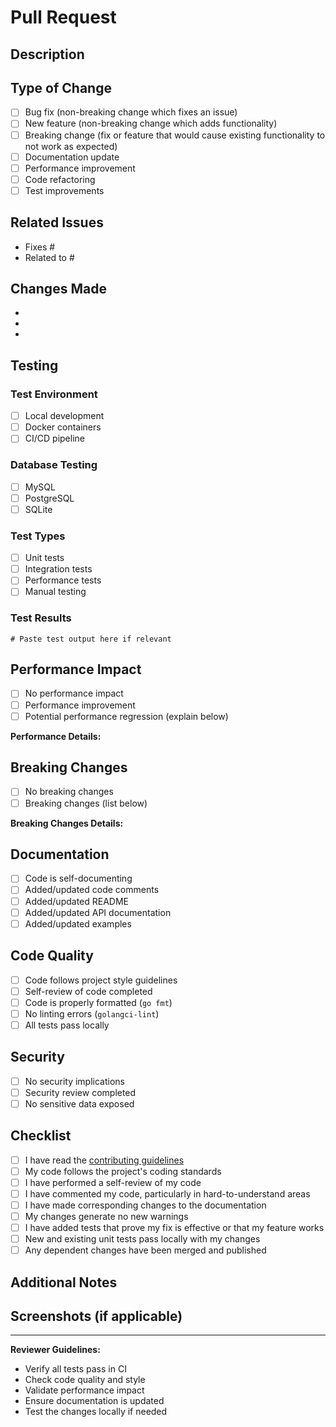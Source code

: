 # Pull Request

## Description
<!-- Provide a brief description of the changes in this PR -->

## Type of Change
<!-- Mark the relevant option with an "x" -->
- [ ] Bug fix (non-breaking change which fixes an issue)
- [ ] New feature (non-breaking change which adds functionality)
- [ ] Breaking change (fix or feature that would cause existing functionality to not work as expected)
- [ ] Documentation update
- [ ] Performance improvement
- [ ] Code refactoring
- [ ] Test improvements

## Related Issues
<!-- Link to related issues using "Fixes #123" or "Closes #123" -->
- Fixes #
- Related to #

## Changes Made
<!-- Provide a detailed list of changes -->
- 
- 
- 

## Testing
<!-- Describe the tests you ran to verify your changes -->

### Test Environment
- [ ] Local development
- [ ] Docker containers
- [ ] CI/CD pipeline

### Database Testing
- [ ] MySQL
- [ ] PostgreSQL
- [ ] SQLite

### Test Types
- [ ] Unit tests
- [ ] Integration tests
- [ ] Performance tests
- [ ] Manual testing

### Test Results
<!-- Provide test results or link to CI results -->
```
# Paste test output here if relevant
```

## Performance Impact
<!-- Describe any performance implications -->
- [ ] No performance impact
- [ ] Performance improvement
- [ ] Potential performance regression (explain below)

**Performance Details:**
<!-- If there's a performance impact, provide details -->

## Breaking Changes
<!-- List any breaking changes and migration steps -->
- [ ] No breaking changes
- [ ] Breaking changes (list below)

**Breaking Changes Details:**
<!-- If there are breaking changes, provide migration guide -->

## Documentation
- [ ] Code is self-documenting
- [ ] Added/updated code comments
- [ ] Added/updated README
- [ ] Added/updated API documentation
- [ ] Added/updated examples

## Code Quality
- [ ] Code follows project style guidelines
- [ ] Self-review of code completed
- [ ] Code is properly formatted (`go fmt`)
- [ ] No linting errors (`golangci-lint`)
- [ ] All tests pass locally

## Security
- [ ] No security implications
- [ ] Security review completed
- [ ] No sensitive data exposed

## Checklist
<!-- Mark completed items with an "x" -->
- [ ] I have read the [contributing guidelines](../CONTRIBUTING.md)
- [ ] My code follows the project's coding standards
- [ ] I have performed a self-review of my code
- [ ] I have commented my code, particularly in hard-to-understand areas
- [ ] I have made corresponding changes to the documentation
- [ ] My changes generate no new warnings
- [ ] I have added tests that prove my fix is effective or that my feature works
- [ ] New and existing unit tests pass locally with my changes
- [ ] Any dependent changes have been merged and published

## Additional Notes
<!-- Add any additional notes, concerns, or context -->

## Screenshots (if applicable)
<!-- Add screenshots to help explain your changes -->

---

**Reviewer Guidelines:**
- Verify all tests pass in CI
- Check code quality and style
- Validate performance impact
- Ensure documentation is updated
- Test the changes locally if needed